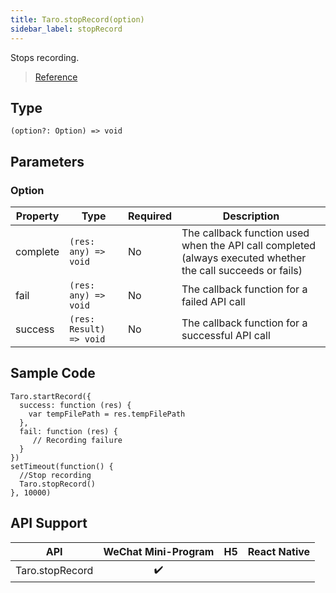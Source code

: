 ```yaml
---
title: Taro.stopRecord(option)
sidebar_label: stopRecord
---
```


Stops recording.

> [Reference](https://developers.weixin.qq.com/miniprogram/dev/api/media/recorder/wx.stopRecord.html)

## Type

```tsx
(option?: Option) => void
```

## Parameters

### Option

<table>
  <thead>
    <tr>
      <th>Property</th>
      <th>Type</th>
      <th style={{ textAlign: "center"}}>Required</th>
      <th>Description</th>
    </tr>
  </thead>
  <tbody>
    <tr>
      <td>complete</td>
      <td><code>(res: any) =&gt; void</code></td>
      <td style={{ textAlign: "center"}}>No</td>
      <td>The callback function used when the API call completed (always executed whether the call succeeds or fails)</td>
    </tr>
    <tr>
      <td>fail</td>
      <td><code>(res: any) =&gt; void</code></td>
      <td style={{ textAlign: "center"}}>No</td>
      <td>The callback function for a failed API call</td>
    </tr>
    <tr>
      <td>success</td>
      <td><code>(res: Result) =&gt; void</code></td>
      <td style={{ textAlign: "center"}}>No</td>
      <td>The callback function for a successful API call</td>
    </tr>
  </tbody>
</table>

## Sample Code

```tsx
Taro.startRecord({
  success: function (res) {
    var tempFilePath = res.tempFilePath
  },
  fail: function (res) {
     // Recording failure
  }
})
setTimeout(function() {
  //Stop recording
  Taro.stopRecord()
}, 10000)
```

## API Support

|       API       | WeChat Mini-Program | H5 | React Native |
|:---------------:|:-------------------:|:--:|:------------:|
| Taro.stopRecord |         ✔️          |    |              |
